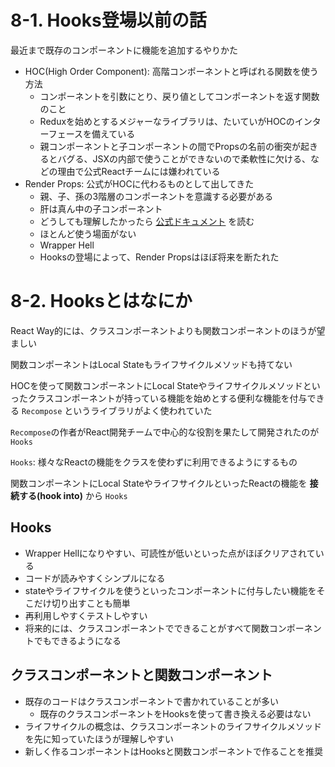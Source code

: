 # 8-1. Hooks登場以前の話

最近まで既存のコンポーネントに機能を追加するやりかた

- HOC(High Order Component): 高階コンポーネントと呼ばれる関数を使う方法
  - コンポーネントを引数にとり、戻り値としてコンポーネントを返す関数のこと
  - Reduxを始めとするメジャーなライブラリは、たいていがHOCのインターフェースを備えている
  - 親コンポーネントと子コンポーネントの間でPropsの名前の衝突が起きるとバグる、JSXの内部で使うことができないので柔軟性に欠ける、などの理由で公式Reactチームには嫌われている
- Render Props: 公式がHOCに代わるものとして出してきた
  - 親、子、孫の3階層のコンポーネントを意識する必要がある
  - 肝は真ん中の子コンポーネント
  - どうしても理解したかったら [公式ドキュメント](https://ja.reactjs.org/docs/render-props.html) を読む
  - ほとんど使う場面がない
  - Wrapper Hell
  - Hooksの登場によって、Render Propsはほぼ将来を断たれた

# 8-2. Hooksとはなにか
React Way的には、クラスコンポーネントよりも関数コンポーネントのほうが望ましい

関数コンポーネントはLocal Stateもライフサイクルメソッドも持てない

HOCを使って関数コンポーネントにLocal Stateやライフサイクルメソッドといったクラスコンポーネントが持っている機能を始めとする便利な機能を付与できる `Recompose` というライブラリがよく使われていた

`Recompose`の作者がReact開発チームで中心的な役割を果たして開発されたのが`Hooks`

`Hooks`: 様々なReactの機能をクラスを使わずに利用できるようにするもの

関数コンポーネントにLocal StateやライフサイクルといったReactの機能を **接続する(hook into)** から `Hooks`

## Hooks
- Wrapper Hellになりやすい、可読性が低いといった点がほぼクリアされている
- コードが読みやすくシンプルになる
- stateやライフサイクルを使うといったコンポーネントに付与したい機能をそこだけ切り出すことも簡単
- 再利用しやすくテストしやすい
- 将来的には、クラスコンポーネントでできることがすべて関数コンポーネントでもできるようになる


## クラスコンポーネントと関数コンポーネント
- 既存のコードはクラスコンポーネントで書かれていることが多い
  - 既存のクラスコンポーネントをHooksを使って書き換える必要はない
- ライフサイクルの概念は、クラスコンポーネントのライフサイクルメソッドを先に知っていたほうが理解しやすい
- 新しく作るコンポーネントはHooksと関数コンポーネントで作ることを推奨

